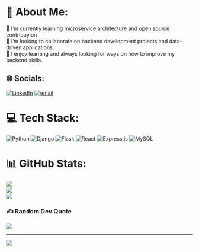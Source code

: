 # 💫 About Me:
🌱 I’m currently learning microservice architecture and open source contribuyion<br>👯 I’m looking to collaborate on backend development projects and data-driven applications.<br>🤝 I enjoy learning and always looking for ways on how to improve my backend skills.<br>


## 🌐 Socials:
[![LinkedIn](https://img.shields.io/badge/LinkedIn-%230077B5.svg?logo=linkedin&logoColor=white)](https://linkedin.com/in/https://www.linkedin.com/in/tou-thao ) [![email](https://img.shields.io/badge/Email-D14836?logo=gmail&logoColor=white)](mailto:tcthao22@gmail.com) 

# 💻 Tech Stack:
![Python](https://img.shields.io/badge/python-3670A0?style=for-the-badge&logo=python&logoColor=ffdd54) ![Django](https://img.shields.io/badge/django-%23092E20.svg?style=for-the-badge&logo=django&logoColor=white) ![Flask](https://img.shields.io/badge/flask-%23000.svg?style=for-the-badge&logo=flask&logoColor=white) ![React](https://img.shields.io/badge/react-%2320232a.svg?style=for-the-badge&logo=react&logoColor=%2361DAFB) ![Express.js](https://img.shields.io/badge/express.js-%23404d59.svg?style=for-the-badge&logo=express&logoColor=%2361DAFB) ![MySQL](https://img.shields.io/badge/mysql-4479A1.svg?style=for-the-badge&logo=mysql&logoColor=white) 

# 📊 GitHub Stats:
![](https://github-readme-stats.vercel.app/api?username=touchengthao22&theme=blue-green&hide_border=false&include_all_commits=false&count_private=false)<br/>
![](https://nirzak-streak-stats.vercel.app/?user=touchengthao22&theme=blue-green&hide_border=false)<br/>
![](https://github-readme-stats.vercel.app/api/top-langs/?username=touchengthao22&theme=blue-green&hide_border=false&include_all_commits=false&count_private=false&layout=compact)

### ✍️ Random Dev Quote
![](https://quotes-github-readme.vercel.app/api?type=horizontal&theme=merko)

---
[![](https://visitcount.itsvg.in/api?id=touchengthao22&icon=0&color=0)](https://visitcount.itsvg.in)

<!-- Proudly created with GPRM ( https://gprm.itsvg.in ) -->
